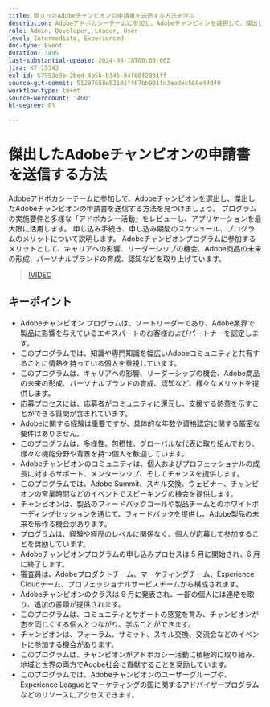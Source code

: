 ```yaml
---
title: 際立ったAdobeチャンピオンの申請書を送信する方法を学ぶ
description: Adobeアドボカシーチームに参加し、Adobeチャンピオンを選択して、傑出したAdobeチャンピオンの申請書を送信する方法を学びます。 申し込み手続き、申し込み期間のスケジュール、プログラムのメリットについて説明します。
role: Admin, Developer, Leader, User
level: Intermediate, Experienced
doc-type: Event
duration: 3495
last-substantial-update: 2024-04-18T00:00:00Z
jira: KT-15343
exl-id: 57953e9b-2bed-4b5b-b345-84f00f2801ff
source-git-commit: 51297658e52102ff67bb901fd3eadec569e44d49
workflow-type: tm+mt
source-wordcount: '460'
ht-degree: 0%

---
```


# 傑出したAdobeチャンピオンの申請書を送信する方法

Adobeアドボカシーチームに参加して、Adobeチャンピオンを選出し、傑出したAdobeチャンピオンの申請書を送信する方法を見つけましょう。 プログラムの実施要件と多様な「アドボカシー活動」をレビューし、アプリケーションを最大限に活用します。 申し込み手続き、申し込み期間のスケジュール、プログラムのメリットについて説明します。 Adobeチャンピオンプログラムに参加するメリットとして、キャリアへの影響、リーダーシップの機会、Adobe商品の未来の形成、パーソナルブランドの育成、認知などを取り上げています。

>[!VIDEO](https://video.tv.adobe.com/v/3428431/?learn=on)

## キーポイント

* Adobeチャンピオン プログラムは、ソートリーダーであり、Adobe業界で製品に影響を与えているエキスパートのお客様およびパートナーを認定します。
* このプログラムでは、知識や専門知識を幅広いAdobeコミュニティと共有することに情熱を持っている個人を重視しています。&#x200B;
* このプログラムは、キャリアへの影響、リーダーシップの機会、Adobe商品の未来の形成、パーソナルブランドの育成、認知など、様々なメリットを提供します。
* 応募プロセスには、応募者がコミュニティに還元し、支援する熱意を示すことができる質問が含まれています。
* Adobeに関する経験は重要ですが、具体的な年数や資格認定に関する厳密な要件はありません。
* このプログラムは、多様性、包摂性、グローバルな代表に取り組んでおり、様々な機能分野や背景を持つ個人を歓迎しています。
* Adobeチャンピオンのコミュニティは、個人およびプロフェッショナルの成長に対するサポート、メンターシップ、そしてチャンスを提供します。
* このプログラムでは、Adobe Summit、スキル交換、ウェビナー、チャンピオンの営業時間などのイベントでスピーキングの機会を提供します。
* チャンピオンは、製品のフィードバックコールや製品チームとのホワイトボーディングセッションを通じて、フィードバックを提供し、Adobe製品の未来を形作る機会があります。
* プログラムは、経験や経歴のレベルに関係なく、個人が応募して参加することを奨励しています。
* Adobeチャンピオンプログラムの申し込みプロセスは 5 月に開始され、6 月に終了します。
* 審査員は、Adobeプロダクトチーム、マーケティングチーム、Experience Cloudチーム、プロフェッショナルサービスチームから構成されます。
* Adobeチャンピオンのクラスは 9 月に発表され、一部の個人には連絡を取り、追加の書類が提供されます。
* このプログラムは、コミュニティとサポートの感覚を育み、チャンピオンが志を同じくする個人とつながり、学ぶことができます。
* チャンピオンは、フォーラム、サミット、スキル交換、交流会などのイベントに参加する機会があります。
* このプログラムは、チャンピオンがアドボカシー活動に積極的に取り組み、地域と世界の両方でAdobe社会に貢献することを奨励しています。
* このプログラムでは、Adobeチャンピオンのユーザーグループや、Experience Leagueとマーケティングの国に関するアドバイザープログラムなどのリソースにアクセスできます。
